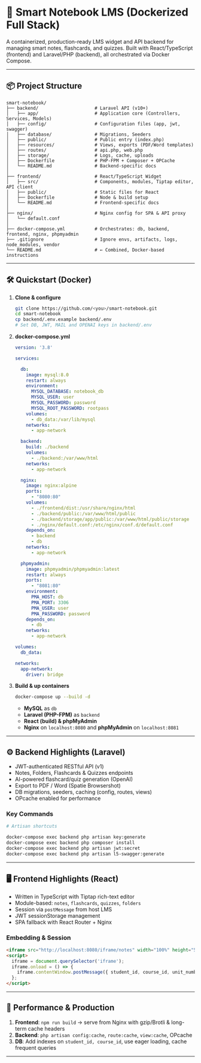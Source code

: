 # 🚀 Smart Notebook LMS (Dockerized Full Stack)

A containerized, production-ready LMS widget and API backend for managing smart notes, flashcards, and quizzes. Built with React/TypeScript (frontend) and Laravel/PHP (backend), all orchestrated via Docker Compose.

---

## 📦 Project Structure

```
smart-notebook/
├── backend/                     # Laravel API (v10+)
│   ├── app/                     # Application core (Controllers, Services, Models)
│   ├── config/                  # Configuration files (app, jwt, swagger)
│   ├── database/                # Migrations, Seeders
│   ├── public/                  # Public entry (index.php)
│   ├── resources/               # Views, exports (PDF/Word templates)
│   ├── routes/                  # api.php, web.php
│   ├── storage/                 # Logs, cache, uploads
│   ├── Dockerfile               # PHP-FPM + Composer + OPCache
│   └── README.md                # Backend-specific docs
│
├── frontend/                    # React/TypeScript Widget
│   ├── src/                     # Components, modules, Tiptap editor, API client
│   ├── public/                  # Static files for React
│   ├── Dockerfile               # Node & build setup
│   └── README.md                # Frontend-specific docs
│
├── nginx/                       # Nginx config for SPA & API proxy
│   └── default.conf
│
├── docker-compose.yml           # Orchestrates: db, backend, frontend, nginx, phpmyadmin
├── .gitignore                   # Ignore envs, artifacts, logs, node_modules, vendor
└── README.md                    # ← Combined, Docker-based instructions
```

---

## 🛠️ Quickstart (Docker)

1. **Clone & configure**

   ```bash
   git clone https://github.com/<you>/smart-notebook.git
   cd smart-notebook
   cp backend/.env.example backend/.env
   # Set DB, JWT, MAIL and OPENAI keys in backend/.env
   ```

2. **docker-compose.yml**

   ```yaml
   version: '3.8'

   services:

     db:
       image: mysql:8.0
       restart: always
       environment:
         MYSQL_DATABASE: notebook_db
         MYSQL_USER: user
         MYSQL_PASSWORD: password
         MYSQL_ROOT_PASSWORD: rootpass
       volumes:
         - db_data:/var/lib/mysql
       networks:
         - app-network

     backend:
       build: ./backend
       volumes:
         - ./backend:/var/www/html
       networks:
         - app-network

     nginx:
       image: nginx:alpine
       ports:
         - "8080:80"
       volumes:
         - ./frontend/dist:/usr/share/nginx/html
         - ./backend/public:/var/www/html/public
         - ./backend/storage/app/public:/var/www/html/public/storage
         - ./nginx/default.conf:/etc/nginx/conf.d/default.conf
       depends_on:
         - backend
         - db
       networks:
         - app-network

     phpmyadmin:
       image: phpmyadmin/phpmyadmin:latest
       restart: always
       ports:
         - "8081:80"
       environment:
         PMA_HOST: db
         PMA_PORT: 3306
         PMA_USER: user
         PMA_PASSWORD: password
       depends_on:
         - db
       networks:
         - app-network

   volumes:
     db_data:

   networks:
     app-network:
       driver: bridge
   ```

3. **Build & up containers**

   ```bash
   docker-compose up --build -d
   ```

   * **MySQL** as `db`
   * **Laravel (PHP-FPM)** as `backend`
   * **React (build) & phpMyAdmin**
   * **Nginx** on `localhost:8080` and **phpMyAdmin** on `localhost:8081`

---

## ⚙️ Backend Highlights (Laravel)

* JWT-authenticated RESTful API (v1)
* Notes, Folders, Flashcards & Quizzes endpoints
* AI-powered flashcard/quiz generation (OpenAI)
* Export to PDF / Word (Spatie Browsershot)
* DB migrations, seeders, caching (config, routes, views)
* OPcache enabled for performance

### Key Commands

```bash
# Artisan shortcuts

docker-compose exec backend php artisan key:generate
docker-compose exec backend php composer install
docker-compose exec backend php artisan jwt:secret
docker-compose exec backend php artisan l5-swagger:generate
```

---

## 🖥 Frontend Highlights (React)

* Written in TypeScript with Tiptap rich-text editor
* Module-based: `notes`, `flashcards`, `quizzes`, `folders`
* Session via `postMessage` from host LMS
* JWT sessionStorage management
* SPA fallback with React Router + Nginx

### Embedding & Session

```html
<iframe src="http://localhost:8080/iframe/notes" width="100%" height="500"></iframe>
<script>
  iframe = document.querySelector('iframe');
  iframe.onload = () => {
    iframe.contentWindow.postMessage({ student_id, course_id, unit_number, lesson_title }, location.origin);
  };
</script>
```

---

## 🚀 Performance & Production

1. **Frontend**: `npm run build` → serve from Nginx with gzip/Brotli & long-term cache headers
2. **Backend**: `php artisan config:cache`, `route:cache`, `view:cache`, OPcache
3. **DB**: Add indexes on `student_id, course_id`, use eager loading, cache frequent queries


---


